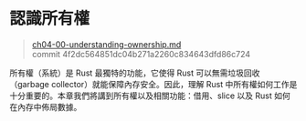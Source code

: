 # 認識所有權

> [ch04-00-understanding-ownership.md](https://github.com/rust-lang/book/blob/master/second-edition/src/ch04-00-understanding-ownership.md)
> <br>
> commit 4f2dc564851dc04b271a2260c834643dfd86c724

所有權（系統）是 Rust 最獨特的功能，它使得 Rust 可以無需垃圾回收（garbage collector）就能保障內存安全。因此，理解 Rust 中所有權如何工作是十分重要的。本章我們將講到所有權以及相關功能：借用、slice 以及 Rust 如何在內存中佈局數據。